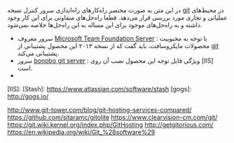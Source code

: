 در این متن به صورت مختصر راه‌کارهای راه‌اندازی سرور کنترل نسخه [git] در محیط‌های عملیاتی و تجاری مورد بررسی قرار می‌دهد. قطعا راه‌حل‌های متفاوتی برای این کار وجود داشته و به راه‌حل‌های موجود برای این مساله به این راه‌حل‌ها خلاصه نمی‌شود.

- سرور معروف [Microsoft Team Foundation Server] : با توجه به محبوبیت محصولات مایکروسافت، باید گفت که از نسخه ۲۰۱۳ این محصول پشتیبانی از [git] پشتیبانی می‌کند.
- سرور [bonobo git server] : ویژگی قابل توجه این محصول نصب آن روی [IIS] است.
- 

[bonobo git server]: https://bonobogitserver.com/
[Microsoft Team Foundation Server]: https://en.wikipedia.org/wiki/Team_Foundation_Server
[gitlab]: https://about.gitlab.com/
[git]: https://en.wikipedia.org/wiki/Git_(software)
[IIS]: 
[Stash]: https://www.atlassian.com/software/stash
[gogs]: http://gogs.io/




http://www.git-tower.com/blog/git-hosting-services-compared/
https://github.com/sitaramc/gitolite
https://www.clearvision-cm.com/git/
https://git.wiki.kernel.org/index.php/GitHosting
http://getgitorious.com/
https://en.wikipedia.org/wiki/Git_%28software%29

